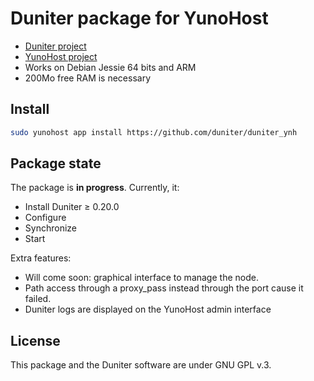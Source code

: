 # Duniter package for YunoHost

- [Duniter project](https://duniter.org)
- [YunoHost project](https://yunohost.org)
- Works on Debian Jessie 64 bits and ARM
- 200Mo free RAM is necessary

## Install

```bash
sudo yunohost app install https://github.com/duniter/duniter_ynh
```

## Package state
The package is **in progress**.
Currently, it:

- Install Duniter ≥ 0.20.0
- Configure
- Synchronize
- Start

Extra features:

- Will come soon: graphical interface to manage the node.
- Path access through a proxy_pass instead through the port cause it failed.
- Duniter logs are displayed on the YunoHost admin interface

## License
This package and the Duniter software are under GNU GPL v.3.
